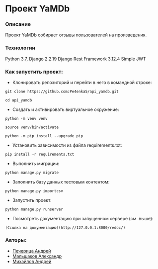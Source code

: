 # Проект YaMDb

### Описание
Проект YaMDb собирает отзывы пользователей на произведения.

### Технологии
Python 3.7,
Django 2.2.19
Django Rest Framework 3.12.4
Simple JWT
### Как запустить проект:
- Клонировать репозиторий и перейти в него в командной строке:

```git clone https://github.com:Pe4enka5/api_yamdb.git```

```cd api_yamdb```

- Cоздать и активировать виртуальное окружение:

```python -m venv venv```

```source venv/bin/activate```

```python -m pip install --upgrade pip```

- Установить зависимости из файла requirements.txt:

```pip install -r requirements.txt```

- Выполнить миграции:

```python manage.py migrate```

- Заполнить базу данных тестовым контентом:

```python manage.py importcsv```

- Запустить проект:

```python manage.py runserver```

- Посмотреть документацию при запущенном сервере (см. выше):

```[Ссылка на документацию](http://127.0.0.1:8000/redoc/)```

### Авторы:
- [Печерица Андрей](https://github.com/Pe4enka5)
- [Мальшаков Александр](https://github.com/morongod)
- [Михайлов Андрей](https://github.com/Andew-063)
